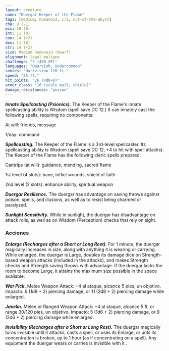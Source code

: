 ```yaml
---
layout: creature
name: "Duergar Keeper of the Flame"
tags: [medium, humanoid, cr2, out-of-the-abyss]
cha: 9 (-1)
wis: 10 (0)
int: 11 (0)
con: 14 (+2)
dex: 11 (0)
str: 14 (+2)
size: Medium humanoid (dwarf)
alignment: legal maligna
challenge: "2 (450 XP)"
languages: "Dwarvish, Undercommon"
senses: "darkvision 120 ft."
speed: "25 ft."
hit_points: "26 (4d8+8)"
armor_class: "16 (scale mail, shield)"
damage_resistances: "poison"
---
```


***Innate Spellcasting (Psionics).*** The Keeper of the Flame's innate spellcasting ability is Wisdom (spell save DC 12.) It can innately cast the following spells, requiring no components:

At will: friends, message

1/day: command

***Spellcasting.*** The Keeper of the Flame is a 3rd-level spellcaster. Its spellcasting ability is Wisdom (spell save DC 12, +4 to hit with spell attacks). The Keeper of the Flame has the following cleric spells prepared:

Cantrips (at will): guidance, mending, sacred flame

1st level (4 slots): bane, inflict wounds, shield of faith

2nd level (2 slots): enhance ability, spiritual weapon

***Duergar Resilience.*** The duergar has advantage on saving throws against poison, spells, and illusions, as well as to resist being charmed or paralyzed.

***Sunlight Sensitivity.*** While in sunlight, the duergar has disadvantage on attack rolls, as well as on Wisdom (Perception) checks that rely on sight.

### Acciones

***Enlarge (Recharges after a Short or Long Rest).*** For 1 minute, the duergar magically increases in size, along with anything it is wearing or carrying. While enlarged, the duergar is Large, doubles its damage dice on Strength-based weapon attacks (included in the attacks), and makes Strength checks and Strength saving throws with advantage. If the duergar lacks the room to become Large, it attains the maximum size possible in the space available.

***War Pick.*** Melee Weapon Attack: +4 al ataque, alcance 5 pies, un objetivo. Impacto: 6 (1d8 + 2) piercing damage, or 11 (2d8 + 2) piercing damage while enlarged.

***Javelin.*** Melee or Ranged Weapon Attack: +4 al ataque, alcance 5 ft. or range 30/120 pies, un objetivo. Impacto: 5 (1d6 + 2) piercing damage, or 9 (2d6 + 2) piercing damage while enlarged.

***Invisibility (Recharges after a Short or Long Rest).*** The duergar magically turns invisible until it attacks, casts a spell, or uses its Enlarge, or until its concentration is broken, up to 1 hour (as if concentrating on a spell). Any equipment the duergar wears or carries is invisible with it .